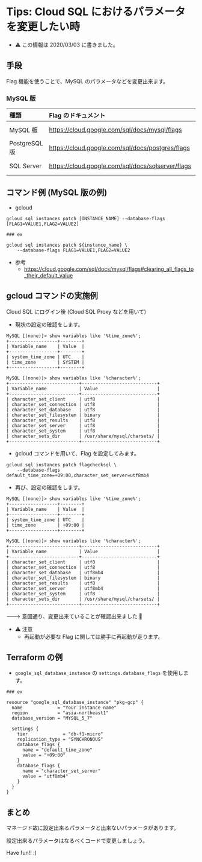 # Tips: Cloud SQL におけるパラメータを変更したい時

+ :warning: この情報は 2020/03/03 に書きました。

## 手段

Flag 機能を使うことで、MySQL のパラメータなどを変更出来ます。

### MySQL 版

種類 | Flag のドキュメント | 変更可能な Flag の一覧の URL
:-| :- | :-
MySQL 版 | https://cloud.google.com/sql/docs/mysql/flags |  https://cloud.google.com/sql/docs/mysql/flags#list-flags
PostgreSQL 版 | https://cloud.google.com/sql/docs/postgres/flags | https://cloud.google.com/sql/docs/postgres/flags#list-flags-postgres
SQL Server | https://cloud.google.com/sql/docs/sqlserver/flags | https://cloud.google.com/sql/docs/sqlserver/flags#list-flags-sqlserver
  
## コマンド例 (MySQL 版の例)

+ gcloud

```
gcloud sql instances patch [INSTANCE_NAME] --database-flags [FLAG1=VALUE1,FLAG2=VALUE2]
```
```
### ex

gcloud sql instances patch ${instance_name} \
    --database-flags FLAG1=VALUE1,FLAG2=VALUE2
```

+ 参考
  + https://cloud.google.com/sql/docs/mysql/flags#clearing_all_flags_to_their_default_value

## gcloud コマンドの実施例

Cloud SQL にログイン後 (Cloud SQL Proxy などを用いて)

+ 現状の設定の確認をします。

```
MySQL [(none)]> show variables like '%time_zone%';
+------------------+--------+
| Variable_name    | Value  |
+------------------+--------+
| system_time_zone | UTC    |
| time_zone        | SYSTEM |
+------------------+--------+
```
```
MySQL [(none)]> show variables like '%character%';
+--------------------------+----------------------------+
| Variable_name            | Value                      |
+--------------------------+----------------------------+
| character_set_client     | utf8                       |
| character_set_connection | utf8                       |
| character_set_database   | utf8                       |
| character_set_filesystem | binary                     |
| character_set_results    | utf8                       |
| character_set_server     | utf8                       |
| character_set_system     | utf8                       |
| character_sets_dir       | /usr/share/mysql/charsets/ |
+--------------------------+----------------------------+
```

+ gcloud コマンドを用いて、Flag を設定してみます。

```
gcloud sql instances patch flagchecksql \
    --database-flags default_time_zone=+09:00,character_set_server=utf8mb4
```

+ 再び、設定の確認をします。

```
MySQL [(none)]> show variables like '%time_zone%';
+------------------+--------+
| Variable_name    | Value  |
+------------------+--------+
| system_time_zone | UTC    |
| time_zone        | +09:00 |
+------------------+--------+
```
```
MySQL [(none)]> show variables like '%character%';
+--------------------------+----------------------------+
| Variable_name            | Value                      |
+--------------------------+----------------------------+
| character_set_client     | utf8                       |
| character_set_connection | utf8                       |
| character_set_database   | utf8mb4                    |
| character_set_filesystem | binary                     |
| character_set_results    | utf8                       |
| character_set_server     | utf8mb4                    |
| character_set_system     | utf8                       |
| character_sets_dir       | /usr/share/mysql/charsets/ |
+--------------------------+----------------------------+
```

---> 意図通り、変更出来ていることが確認出来ました :raised_hands:

+ :warning: 注意
  + 再起動が必要な Flag に関しては勝手に再起動が走ります。

## Terraform の例

+ `google_sql_database_instance` の `settings.database_flags` を使用します。

```
### ex

resource "google_sql_database_instance" "pkg-gcp" {
  name             = "Your instance name"
  region           = "asia-northeast1"
  database_version = "MYSQL_5_7"

  settings {
    tier             = "db-f1-micro"
    replication_type = "SYNCHRONOUS"
    database_flags {
      name = "default_time_zone"
      value = "+09:00"
    }
    database_flags {
      name = "character_set_server"
      value = "utf8mb4"
    }
  }
}
```

## まとめ

マネージド故に設定出来るパラメータと出来ないパラメータがあります。

設定出来るパラメータはなるべくコードで変更しましょう。

Have fun!! :)
